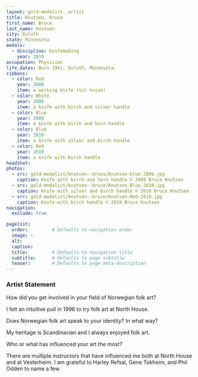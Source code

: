 ```yaml
---
layout: gold-medalist__artist
title: Knutsen, Bruce
first_name: Bruce
last_name: Knutsen
city: Duluth
state: Minnesota
medals: 
  - discipline: Knifemaking
    year: 2010
occupation: Physician
life_dates: Born 1941, Duluth, Minnesota.
ribbons:
  - color: Red
    year: 2008
    item: a working knife (tol knive)
  - color: White
    year: 2008
    item: a knife with birch and silver handle
  - color: Blue
    year: 2009
    item: a knife with birch and horn handle
  - color: Blue
    year: 2010
    item: a knife with silver and birch handle
  - color: Red
    year: 2010
    item: a knife with birch handle
headshot:
photos:
  - src: gold-medalist/knutsen--bruce/Knutsen-blue-2009.jpg
    caption: Knife with birch and horn handle © 2009 Bruce Knutsen
  - src: gold-medalist/knutsen--bruce/Knutsen-Blue-2010.jpg
    caption: Knife with silver and birch handle © 2010 Bruce Knutsen
  - src: gold-medalist/knutsen--bruce/Knutsen-Red-2010.jpg
    caption: Knife with birch handle © 2010 Bruce Knutsen
navigation:
  exclude: true

pagelist:
  order:         # Defaults to navigation order  
  image: ~
  alt:
  caption:
  title:         # Defaults to navigation title
  subtitle:      # Defaults to page subtitle
  teaser:        # Defaults to page meta-description  
---
```

### Artist Statement

How did you get involved in your field of Norwegian folk art?

I felt an intuitive pull in 1996 to try folk art at North House.

Does Norwegian folk art speak to your identity? In what way?

My heritage is Scandinavian and I always enjoyed folk art. 

Who or what has influenced your art the most? 

There are multiple instructors that have influenced me both at North House and at Vesterheim. I am grateful to Harley Refsal, Gene Tokheim, and Phil Odden to name a few. 